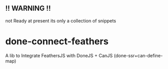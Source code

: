 ## !! WARNING !!
not Ready at present its only a collection of snippets

# done-connect-feathers
A lib to Integrate FeathersJS with DoneJS + CanJS (done-ssr+can-define-map) 
